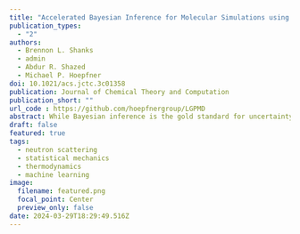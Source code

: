 ```yaml
---
title: "Accelerated Bayesian Inference for Molecular Simulations using Local Gaussian Process Surrogate Models"
publication_types:
  - "2"
authors:
  - Brennon L. Shanks
  - admin
  - Abdur R. Shazed
  - Michael P. Hoepfner
doi: 10.1021/acs.jctc.3c01358
publication: Journal of Chemical Theory and Computation
publication_short: ""
url_code : https://github.com/hoepfnergroup/LGPMD
abstract: While Bayesian inference is the gold standard for uncertainty quantification and propagation, its use within physical chemistry encounters formidable computational barriers. These bottlenecks are magnified for modeling data with many independent variables, such as X-ray/neutron scattering patterns and electromagnetic spectra. To address this challenge, we apply a Bayesian framework accelerated via local Gaussian process (LGP) surrogate models. We show that the time-complexity of LGPs scales linearly in the number of independent variables, in stark contrast to the computationally expensive cubic scaling of conventional Gaussian processes. To illustrate the method, we trained a LGP surrogate model on the experimental radial distribution function of liquid neon, and observed a remarkable 288,000-fold speed-up compared to molecular dynamics with insignificant loss in predictive accuracy. We conclude that LGPs are robust and efficient surrogate models, poised to expand the application of Bayesian inference in molecular simulations to a broad spectrum of ever-advancing experimental data.
draft: false
featured: true
tags:
  - neutron scattering
  - statistical mechanics
  - thermodynamics
  - machine learning
image:
  filename: featured.png
  focal_point: Center
  preview_only: false
date: 2024-03-29T18:29:49.516Z
---
```

